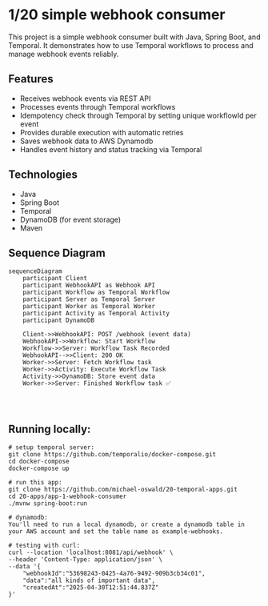 # 1/20 simple webhook consumer
This project is a simple webhook consumer built with Java, Spring Boot, and Temporal. It demonstrates how to use Temporal workflows to process and manage webhook events reliably.

## Features
- Receives webhook events via REST API
- Processes events through Temporal workflows
- Idempotency check through Temporal by setting unique workflowId per event
- Provides durable execution with automatic retries
- Saves webhook data to AWS Dynamodb
- Handles event history and status tracking via Temporal

## Technologies
- Java
- Spring Boot
- Temporal
- DynamoDB (for event storage)
- Maven

## Sequence Diagram

```mermaid
sequenceDiagram
    participant Client
    participant WebhookAPI as Webhook API
    participant Workflow as Temporal Workflow
    participant Server as Temporal Server
    participant Worker as Temporal Worker
    participant Activity as Temporal Activity
    participant DynamoDB

    Client->>WebhookAPI: POST /webhook (event data)
    WebhookAPI->>Workflow: Start Workflow 
    Workflow->>Server: Workflow Task Recorded
    WebhookAPI-->>Client: 200 OK
    Worker->>Server: Fetch Workflow task
    Worker->>Activity: Execute Workflow Task
    Activity->>DynamoDB: Store event data
    Worker->>Server: Finished Workflow task ✅
    
    
    
 ```

## Running locally:
```
# setup temporal server:
git clone https://github.com/temporalio/docker-compose.git
cd docker-compose
docker-compose up

# run this app:
git clone https://github.com/michael-oswald/20-temporal-apps.git
cd 20-apps/app-1-webhook-consumer
./mvnw spring-boot:run

# dynamodb:
You'll need to run a local dynamodb, or create a dynamodb table in your AWS account and set the table name as example-webhooks.

# testing with curl:
curl --location 'localhost:8081/api/webhook' \
--header 'Content-Type: application/json' \
--data '{
    "webhookId":"53698243-0425-4a76-9492-909b3cb34c01",
    "data":"all kinds of important data",
    "createdAt":"2025-04-30T12:51:44.837Z"
}'
```
